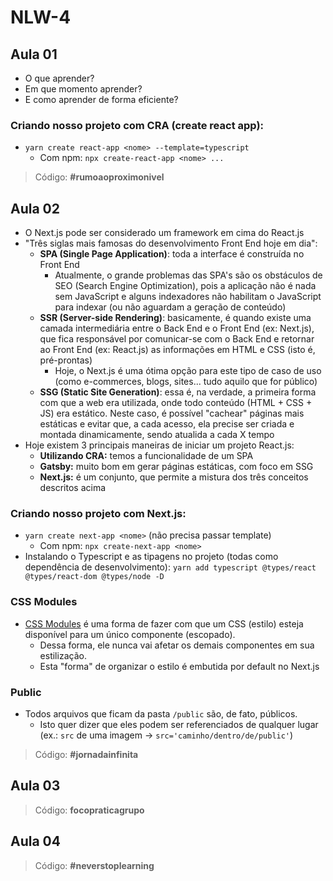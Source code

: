 # NLW-4

## Aula 01

- O que aprender?
- Em que momento aprender?
- E como aprender de forma eficiente?

### Criando nosso projeto com CRA (create react app):

- `yarn create react-app <nome> --template=typescript`
  - Com npm: `npx create-react-app <nome> ...`

> Código: **#rumoaoproximonivel**

## Aula 02

- O Next.js pode ser considerado um framework em cima do React.js
- "Três siglas mais famosas do desenvolvimento Front End hoje em dia":
  - **SPA (Single Page Application)**: toda a interface é construída no Front End
    - Atualmente, o grande problemas das SPA's são os obstáculos de SEO (Search Engine Optimization), pois a aplicação não é nada sem JavaScript e alguns indexadores não habilitam o JavaScript para indexar (ou não aguardam a geração de conteúdo)
  - **SSR (Server-side Rendering)**: basicamente, é quando existe uma camada intermediária entre o Back End e o Front End (ex: Next.js), que fica responsável por comunicar-se com o Back End e retornar ao Front End (ex: React.js) as informações em HTML e CSS (isto é, pré-prontas)
    - Hoje, o Next.js é uma ótima opção para este tipo de caso de uso (como e-commerces, blogs, sites... tudo aquilo que for público)
  - **SSG (Static Site Generation)**: essa é, na verdade, a primeira forma com que a web era utilizada, onde todo conteúdo (HTML + CSS + JS) era estático. Neste caso, é possível "cachear" páginas mais estáticas e evitar que, a cada acesso, ela precise ser criada e montada dinamicamente, sendo atualida a cada X tempo
- Hoje existem 3 principais maneiras de iniciar um projeto React.js:
  - **Utilizando CRA:** temos a funcionalidade de um SPA
  - **Gatsby:** muito bom em gerar páginas estáticas, com foco em SSG
  - **Next.js:** é um conjunto, que permite a mistura dos três conceitos descritos acima

### Criando nosso projeto com Next.js:

- `yarn create next-app <nome>` (não precisa passar template)
  - Com npm: `npx create-next-app <nome>`
- Instalando o Typescript e as tipagens no projeto (todas como dependência de desenvolvimento):
  `yarn add typescript @types/react @types/react-dom @types/node -D`

### CSS Modules

- [CSS Modules](https://github.com/css-modules/css-modules) é uma forma de fazer com que um CSS (estilo) esteja disponível para um único componente (escopado).
  - Dessa forma, ele nunca vai afetar os demais componentes em sua estilização.
  - Esta "forma" de organizar o estilo é embutida por default no Next.js

### Public

- Todos arquivos que ficam da pasta `/public` são, de fato, públicos.
  - Isto quer dizer que eles podem ser referenciados de qualquer lugar (ex.: `src` de uma imagem -> `src='caminho/dentro/de/public'`)

> Código: **#jornadainfinita**

## Aula 03

> Código: **focopraticagrupo**

## Aula 04

> Código: **#neverstoplearning**
